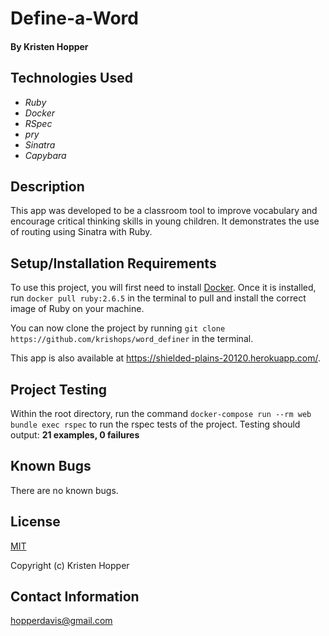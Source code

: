 # Define-a-Word

#### By Kristen Hopper

## Technologies Used

* _Ruby_
* _Docker_
* _RSpec_
* _pry_
* _Sinatra_
* _Capybara_

## Description

This app was developed to be a classroom tool to improve vocabulary and encourage critical thinking skills in young children. It demonstrates the use of routing using Sinatra with Ruby. 

## Setup/Installation Requirements

To use this project, you will first need to install [Docker](https://docs.docker.com/get-docker/). Once it is installed, run `docker pull ruby:2.6.5` in the terminal to pull and install the correct image of Ruby on your machine.

You can now clone the project by running `git clone https://github.com/krishops/word_definer` in the terminal.

This app is also available at https://shielded-plains-20120.herokuapp.com/.

## Project Testing

Within the root directory, run the command `docker-compose run --rm web bundle exec rspec` to run the rspec tests of the project.
Testing should output:
**21 examples, 0 failures**  

## Known Bugs

There are no known bugs.

## License

[MIT](https://opensource.org/licenses/MIT)

Copyright (c) Kristen Hopper

## Contact Information

hopperdavis@gmail.com
